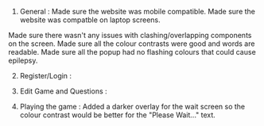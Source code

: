 1. General :
Made sure the website was mobile compatible.
Made sure the website was compatble on laptop screens.

Made sure there wasn't any issues with clashing/overlapping components on the screen.
Made sure all the colour contrasts were good and words are readable.
Made sure all the popup had no flashing colours that could cause epilepsy.

2. Register/Login :

3. Edit Game and Questions :

4. Playing the game :
Added a darker overlay for the wait screen so the colour contrast would be better for the "Please Wait..." text.
